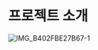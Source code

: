 #  프로젝트 소개 

![IMG_B402FBE27B67-1](https://user-images.githubusercontent.com/78816754/138211767-8ee0bce6-1245-4b8c-8985-c7d838bcc59f.jpeg)
